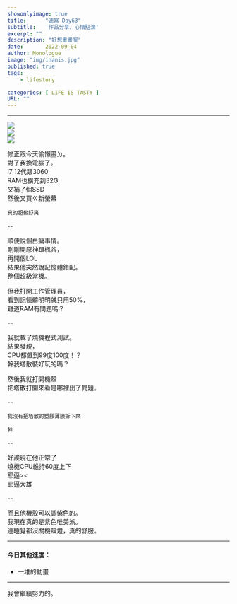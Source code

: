 ```yaml
---
showonlyimage: true
title:      "速寫 Day63"
subtitle:   '作品分享、心情點滴'
excerpt: ""
description: "好想畫畫喔"
date:       2022-09-04
author: Monologue    
image: "img/inanis.jpg"
published: true 
tags:
    - lifestory

categories: [ LIFE IS TASTY ]
URL: ""
---
```

***


  
![](/blog/sketch/d63-1.jpg)  
![](/blog/sketch/d63-2.jpg)  
![](/blog/sketch/d63-3.jpg)  


    
修正跟今天偷懶畫ㄉ。  
對了我換電腦了。  
i7 12代跟3060  
RAM也擴充到32G  
又補了個SSD  
然後又買ㄍ新螢幕  
  
`真的超級舒爽`
  
--  
  
順便說個白癡事情。  
剛剛開原神跟楓谷，  
再開個LOL  
結果他突然說記憶體錯配。  
整個超級當機。  
  
但我打開工作管理員，  
看到記憶體明明就只用50%，  
難道RAM有問題嗎？  
  
--  
  
我就載了燒機程式測試。  
結果發現，  
CPU都飆到99度100度！？  
幹我塔散裝好玩的嗎？  
  
然後我就打開機殼  
把塔散打開來看是哪裡出了問題。  
  
--  
  
`我沒有把塔散的塑膠薄膜拆下來`  
  
`幹`
  
--  
  
好誒現在他正常了  
燒機CPU維持60度上下  
耶逼><  
耶逼大雄  
  
--  
  
而且他機殼可以調紫色的。  
我現在真的是紫色唯美派。  
連睡覺都沒關機殼燈，真的舒服。  

***
#### 今日其他進度：  
* 一堆的動畫
  
***

我會繼續努力的。
<!--more-->
